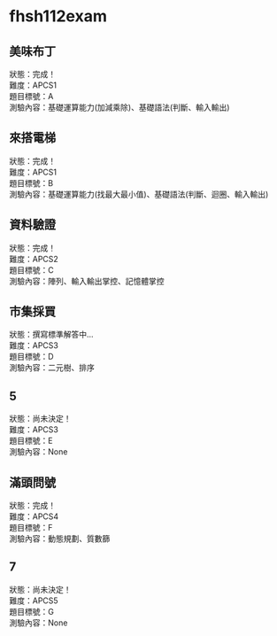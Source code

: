 # fhsh112exam
## 美味布丁
狀態：完成！  
難度：APCS1  
題目標號：A  
測驗內容：基礎運算能力(加減乘除)、基礎語法(判斷、輸入輸出)
## 來搭電梯
狀態：完成！  
難度：APCS1  
題目標號：B  
測驗內容：基礎運算能力(找最大最小值)、基礎語法(判斷、迴圈、輸入輸出)
## 資料驗證
狀態：完成！  
難度：APCS2  
題目標號：C  
測驗內容：陣列、輸入輸出掌控、記憶體掌控
## 市集採買
狀態：撰寫標準解答中...  
難度：APCS3  
題目標號：D  
測驗內容：二元樹、排序
## 5
狀態：尚未決定！  
難度：APCS3  
題目標號：E  
測驗內容：None
## 滿頭問號
狀態：完成！  
難度：APCS4  
題目標號：F  
測驗內容：動態規劃、質數篩
## 7
狀態：尚未決定！  
難度：APCS5  
題目標號：G  
測驗內容：None
